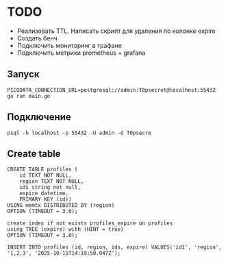 # TODO

- Реализовать TTL. Написать скрипт для удаления по колонке expire
- Создать бенч
- Подключить мониторинг в графане
- Подключить метрики prometheus + grafana

## Запуск

```
PICODATA_CONNECTION_URL=postgresql://admin:T0psecret@localhost:55432 go run main.go
```

## Подключение

```
psql -h localhost -p 55432 -U admin -d T0psecre
```

## Create table
```
CREATE TABLE profiles (
    id TEXT NOT NULL,
    region TEXT NOT NULL,
    ids string not null,
    expire datetime,
    PRIMARY KEY (id))
USING memtx DISTRIBUTED BY (region)
OPTION (TIMEOUT = 3.0);

create index if not exists profiles_expire on profiles
using TREE (expire) with (HINT = true)
OPTION (TIMEOUT = 3.0);

INSERT INTO profiles (id, region, ids, expire) VALUES('id1', 'region', '1,2,3', '2025-10-15T14:19:50.047Z');
```

